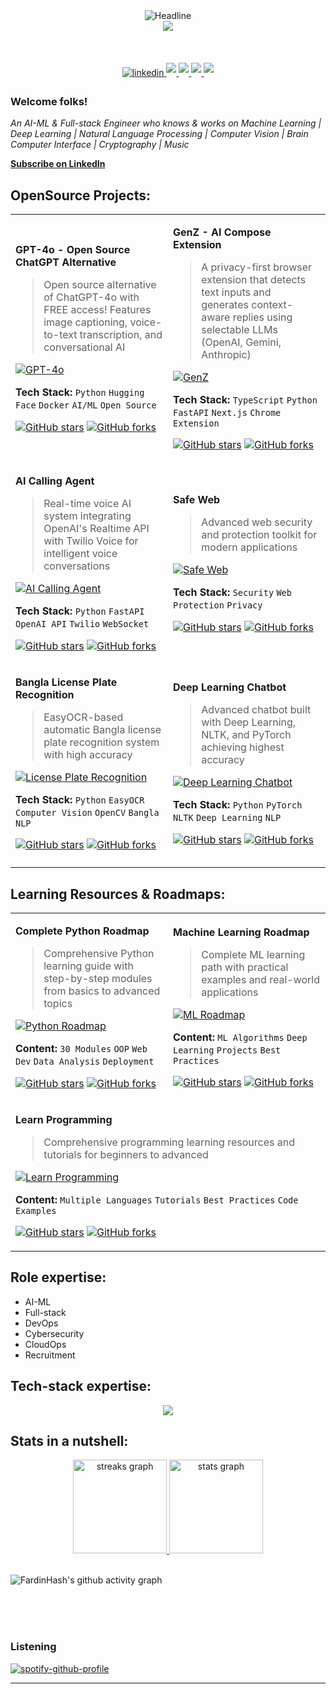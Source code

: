 <div align=center>
        <img src="https://readme-typing-svg.herokuapp.com?color=gotham&size=32&center=true&vCenter=true&width=600&height=50&lines=Hiii,+I'm+Fardin+🍂;Researcher+and+Engineer+(AI-ML);" alt="Headline" />
    </div>

<div align=center>
  <img src="https://capsule-render.vercel.app/api?type=waving&color=gradient&height=60&section=footer"/>
  </div>
    
<br/>

<br/>

<br/>
<div align=center>
<a href="https://linkedin.com/in/fardinkai" target="_blank">
<img src=https://img.shields.io/badge/linkedin-%231E77B5.svg?&style=for-the-badge&logo=linkedin&logoColor=white alt=linkedin style="margin-bottom: 5px;" />
</a>
<a href="https://www.leetcode.com/fardinkai" target="_blank">
<img src=https://img.shields.io/badge/-LeetCode-FFA116?style=for-the-badge&logo=LeetCode&logoColor=black style="margin-bottom: 5px;" />
</a>
<a href="https://www.kaggle.com/fardinpy" target="_blank">
<img src=https://img.shields.io/badge/Kaggle-20BEFF?style=for-the-badge&logo=Kaggle&logoColor=white style="margin-bottom: 5px;" />
</a>
<a href="https://www.hackerrank.com/fardinkai" target="_blank">
<img src=https://img.shields.io/badge/-Hackerrank-2EC866?style=for-the-badge&logo=HackerRank&logoColor=white style="margin-bottom: 5px;" />
</a>
<a href="https://app.datacamp.com/profile/fardinkai" target="_blank">
<img src=https://img.shields.io/badge/Datacamp-05192D?style=for-the-badge&logo=datacamp&logoColor=65FF8F style="margin-bottom: 5px;" />
</a>
</div>

### Welcome folks!

_An AI-ML & Full-stack Engineer who knows & works on Machine Learning | Deep Learning | Natural Language Processing | Computer Vision | Brain Computer Interface | Cryptography | Music_

<a class="libutton" href="https://www.linkedin.com/build-relation/newsletter-follow?entityUrn=7148647221415059456" target="_blank"><b>Subscribe on LinkedIn</b></a>

## OpenSource Projects:

<div align="center">

<table>
<tr>
<td width="50%">

**GPT-4o - Open Source ChatGPT Alternative**

> Open source alternative of ChatGPT-4o with FREE access! Features image captioning, voice-to-text transcription, and conversational AI

[![GPT-4o](https://img.shields.io/badge/GPT--4o-Open%20Source%20ChatGPT-orange?style=for-the-badge&logo=github)](https://github.com/FardinHash/GPT-4o)

**Tech Stack:** `Python` `Hugging Face` `Docker` `AI/ML` `Open Source`

[![GitHub stars](https://img.shields.io/github/stars/FardinHash/GPT-4o?style=social&label=Stars)](https://github.com/FardinHash/GPT-4o/stargazers)
[![GitHub forks](https://img.shields.io/github/forks/FardinHash/GPT-4o?style=social&label=Forks)](https://github.com/FardinHash/GPT-4o/network)

</td>
<td width="50%">

**GenZ - AI Compose Extension**

> A privacy-first browser extension that detects text inputs and generates context-aware replies using selectable LLMs (OpenAI, Gemini, Anthropic)

[![GenZ](https://img.shields.io/badge/GenZ-AI%20Compose-blue?style=for-the-badge&logo=github)](https://github.com/FardinHash/GenZ)

**Tech Stack:** `TypeScript` `Python` `FastAPI` `Next.js` `Chrome Extension`

[![GitHub stars](https://img.shields.io/github/stars/FardinHash/GenZ?style=social&label=Stars)](https://github.com/FardinHash/GenZ/stargazers)
[![GitHub forks](https://img.shields.io/github/forks/FardinHash/GenZ?style=social&label=Forks)](https://github.com/FardinHash/GenZ/network)

</td>
</tr>
<tr>
<td width="50%">

**AI Calling Agent**

> Real-time voice AI system integrating OpenAI's Realtime API with Twilio Voice for intelligent voice conversations

[![AI Calling Agent](https://img.shields.io/badge/AI%20Calling-Voice%20Agent-green?style=for-the-badge&logo=github)](https://github.com/FardinHash/ai-calling-agent)

**Tech Stack:** `Python` `FastAPI` `OpenAI API` `Twilio` `WebSocket`

[![GitHub stars](https://img.shields.io/github/stars/FardinHash/ai-calling-agent?style=social&label=Stars)](https://github.com/FardinHash/ai-calling-agent/stargazers)
[![GitHub forks](https://img.shields.io/github/forks/FardinHash/ai-calling-agent?style=social&label=Forks)](https://github.com/FardinHash/ai-calling-agent/network)

</td>
<td width="50%">

**Safe Web**

> Advanced web security and protection toolkit for modern applications

[![Safe Web](https://img.shields.io/badge/Safe%20Web-Security%20Toolkit-red?style=for-the-badge&logo=github)](https://github.com/intellwe/safe-web)

**Tech Stack:** `Security` `Web Protection` `Privacy`

[![GitHub stars](https://img.shields.io/github/stars/intellwe/safe-web?style=social&label=Stars)](https://github.com/intellwe/safe-web/stargazers)
[![GitHub forks](https://img.shields.io/github/forks/intellwe/safe-web?style=social&label=Forks)](https://github.com/intellwe/safe-web/network)

</td>
</tr>
<tr>
<td width="50%">

**Bangla License Plate Recognition**

> EasyOCR-based automatic Bangla license plate recognition system with high accuracy

[![License Plate Recognition](https://img.shields.io/badge/License%20Plate-OCR%20Recognition-yellow?style=for-the-badge&logo=github)](https://github.com/FardinHash/EasyOCR-based-Automatic-Bangla-License-Plate-Recognition)

**Tech Stack:** `Python` `EasyOCR` `Computer Vision` `OpenCV` `Bangla NLP`

[![GitHub stars](https://img.shields.io/github/stars/FardinHash/EasyOCR-based-Automatic-Bangla-License-Plate-Recognition?style=social&label=Stars)](https://github.com/FardinHash/EasyOCR-based-Automatic-Bangla-License-Plate-Recognition/stargazers)
[![GitHub forks](https://img.shields.io/github/forks/FardinHash/EasyOCR-based-Automatic-Bangla-License-Plate-Recognition?style=social&label=Forks)](https://github.com/FardinHash/EasyOCR-based-Automatic-Bangla-License-Plate-Recognition/network)

</td>
<td width="50%">

**Deep Learning Chatbot**

> Advanced chatbot built with Deep Learning, NLTK, and PyTorch achieving highest accuracy

[![Deep Learning Chatbot](https://img.shields.io/badge/Deep%20Learning-Chatbot%20NLP-teal?style=for-the-badge&logo=github)](https://github.com/FardinHash/Chatbot-Deep-Learning)

**Tech Stack:** `Python` `PyTorch` `NLTK` `Deep Learning` `NLP`

[![GitHub stars](https://img.shields.io/github/stars/FardinHash/Chatbot-Deep-Learning?style=social&label=Stars)](https://github.com/FardinHash/Chatbot-Deep-Learning/stargazers)
[![GitHub forks](https://img.shields.io/github/forks/FardinHash/Chatbot-Deep-Learning?style=social&label=Forks)](https://github.com/FardinHash/Chatbot-Deep-Learning/network)

</td>
</tr>
<tr>
<td width="50%" colspan="2">

</td>
</tr>
</table>

</div>

## Learning Resources & Roadmaps:

<div align="center">

<table>
<tr>
<td width="50%">

**Complete Python Roadmap**

> Comprehensive Python learning guide with step-by-step modules from basics to advanced topics

[![Python Roadmap](https://img.shields.io/badge/Python-Complete%20Roadmap-brightgreen?style=for-the-badge&logo=python)](https://github.com/FardinHash/Complete-Python-Roadmap)

**Content:** `30 Modules` `OOP` `Web Dev` `Data Analysis` `Deployment`

[![GitHub stars](https://img.shields.io/github/stars/FardinHash/Complete-Python-Roadmap?style=social&label=Stars)](https://github.com/FardinHash/Complete-Python-Roadmap/stargazers)
[![GitHub forks](https://img.shields.io/github/forks/FardinHash/Complete-Python-Roadmap?style=social&label=Forks)](https://github.com/FardinHash/Complete-Python-Roadmap/network)

</td>
<td width="50%">

**Machine Learning Roadmap**

> Complete ML learning path with practical examples and real-world applications

[![ML Roadmap](https://img.shields.io/badge/Machine%20Learning-Roadmap%20Guide-blue?style=for-the-badge&logo=github)](https://github.com/FardinHash/Machine-Learning-Roadmap)

**Content:** `ML Algorithms` `Deep Learning` `Projects` `Best Practices`

[![GitHub stars](https://img.shields.io/github/stars/FardinHash/Machine-Learning-Roadmap?style=social&label=Stars)](https://github.com/FardinHash/Machine-Learning-Roadmap/stargazers)
[![GitHub forks](https://img.shields.io/github/forks/FardinHash/Machine-Learning-Roadmap?style=social&label=Forks)](https://github.com/FardinHash/Machine-Learning-Roadmap/network)

</td>
</tr>
<tr>
<td width="50%" colspan="2">

**Learn Programming**

> Comprehensive programming learning resources and tutorials for beginners to advanced

[![Learn Programming](https://img.shields.io/badge/Learn-Programming%20Guide-orange?style=for-the-badge&logo=github)](https://github.com/FardinHash/Learn-Programming)

**Content:** `Multiple Languages` `Tutorials` `Best Practices` `Code Examples`

[![GitHub stars](https://img.shields.io/github/stars/FardinHash/Learn-Programming?style=social&label=Stars)](https://github.com/FardinHash/Learn-Programming/stargazers)
[![GitHub forks](https://img.shields.io/github/forks/FardinHash/Learn-Programming?style=social&label=Forks)](https://github.com/FardinHash/Learn-Programming/network)

</td>
</tr>
</table>

</div>

## Role expertise:

- AI-ML
- Full-stack
- DevOps
- Cybersecurity
- CloudOps
- Recruitment

## Tech-stack expertise:

<p align="center">
  <a href="https://fardinkai.dev">
    <img src="https://skillicons.dev/icons?i=python,js,react,nodejs,typescript,docker,azure,gcp,terraform,kali,debian" />
  </a>
</p>

## Stats in a nutshell:

<div align="center">
        <a href="https://github.com/FardinHash">
<!--   <img src="https://github-readme-stats.vercel.app/api/top-langs/?username=FardinHash&custom_title=FardinHash's%20Used%20Languages&langs_count=6&card_width=400&theme=gotham&hide_border=true&layout=compact" alt="Most used languages" /> 
                <br> -->
  <img src="https://streak-stats.demolab.com?user=FardinHash&theme=gotham&hide_border=true&border_radius=0&background=000000&" height="150" alt="streaks graph"  />
  <img src="https://github-readme-stats-eight-theta.vercel.app/api?username=FardinHash&custom_title=FardinHash's%20GitHub%20Stats&show_icons=true&theme=gotham&hide_border=true&bg_color=000000&border_radius=0&count_private=true" height="150" alt="stats graph"  />
  </a>
</div> <br>

![FardinHash's github activity graph](https://github-readme-activity-graph.vercel.app/graph?username=FardinHash&custom_title=Activity%20Graph&days=50&hide_border=true&theme=gotham)

<br/>

<br/>

<br/>

### Listening

[![spotify-github-profile](https://spotify-github-profile.kittinanx.com/api/view?uid=zarabvx8tfys9k1y6s6m8gz03&cover_image=false&theme=default&show_offline=false&background_color=121212&interchange=true&bar_color_cover=false)](https://open.spotify.com/user/zarabvx8tfys9k1y6s6m8gz03)
<br />

---
